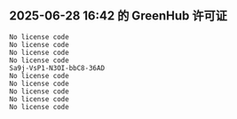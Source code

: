 ## 2025-06-28 16:42 的 GreenHub 许可证
```
No license code
No license code
No license code
No license code
Sa9j-VsP1-N3OI-bbC8-36AD
No license code
No license code
No license code
No license code
No license code
```
